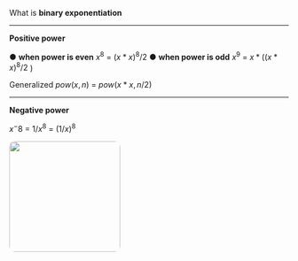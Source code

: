  What is **binary exponentiation**
 
---
**Positive power**

● **when power is even** $x^8$  = $(x*x)^8/2$
● **when power is odd**  $x^9$  = $x * ((x*x)^8/2$ )

Generalized
$pow(x, n)$ = $pow(x*x, n/2)$

---
**Negative power**

$x^-8$ = $1/x^8$ = $(1/x)^8$

<img src="negative power rule.png" width=200 style="border-radius: 10px" />
